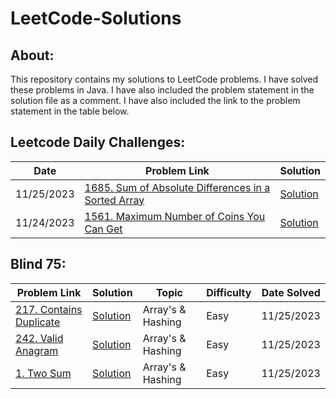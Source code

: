 # LeetCode-Solutions

## About:
This repository contains my solutions to LeetCode problems. I have solved these problems in Java. I have also included the problem statement in the solution file as a comment. I have also included the link to the problem statement in the table below.

## Leetcode Daily Challenges:
| Date       | Problem Link                                                                                                                        | Solution                                                                                        |
|------------|-------------------------------------------------------------------------------------------------------------------------------------|-------------------------------------------------------------------------------------------------|
| 11/25/2023 | [1685. Sum of Absolute Differences in a Sorted Array](https://leetcode.com/problems/sum-of-absolute-differences-in-a-sorted-array/) | [Solution](./1685-Sum-of-Absolute-Differences-in-a-Sorted-Array/getSumAbsoluteDifferences.java) |
| 11/24/2023 | [1561. Maximum Number of Coins You Can Get](https://leetcode.com/problems/maximum-number-of-coins-you-can-get/)                     | [Solution](./1561-Maximum-Number-of-Coins-You-Can-Get/maxCoinsYouCanGet.java)                   |

## Blind 75:
| Problem Link                                                                             | Solution                                                     | Topic             | Difficulty | Date Solved |  
|------------------------------------------------------------------------------------------|--------------------------------------------------------------|-------------------|------------|-------------|
| [217. Contains Duplicate](https://leetcode.com/problems/contains-duplicate/description/) | [Solution](./0217-Contains-Duplicate/containsDuplicate.java) | Array's & Hashing | Easy       | 11/25/2023  |
 | [242. Valid Anagram](https://leetcode.com/problems/valid-anagram/description/)           | [Solution](./0242-Valid-Anagram/validAnagram.java)           | Array's & Hashing | Easy       | 11/25/2023  |
| [1. Two Sum](https://leetcode.com/problems/two-sum/description/)                         | [Solution](./0001-Two-Sum/twoSum.java)                       | Array's & Hashing | Easy       | 11/25/2023  |
